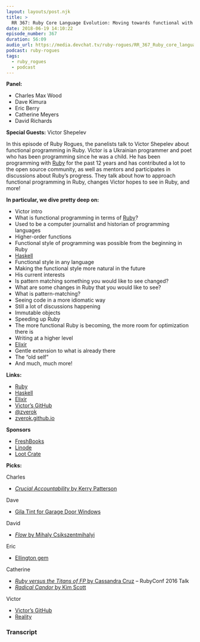 ```yaml
---
layout: layouts/post.njk
title: >
  RR 367: Ruby Core Language Evolution: Moving towards functional with Victor Shepelev
date: 2018-06-19 14:10:22
episode_number: 367
duration: 56:09
audio_url: https://media.devchat.tv/ruby-rogues/RR_367_Ruby_core_language_evolution_Moving_towards_functional_with_Victor_Shepelev.mp3
podcast: ruby-rogues
tags:
  - ruby_rogues
  - podcast
---
```


**Panel:**

- Charles Max Wood
- Dave Kimura
- Eric Berry
- Catherine Meyers
- David Richards

**Special Guests:** Victor Shepelev

In this episode of Ruby Rogues, the panelists talk to Victor Shepelev about functional programming in Ruby. Victor is a Ukrainian programmer and poet who has been programming since he was a child. He has been programming with [Ruby](https://www.ruby-lang.org/en/) for the past 12 years and has contributed a lot to the open source community, as well as mentors and participates in discussions about Ruby’s progress. They talk about how to approach functional programming in Ruby, changes Victor hopes to see in Ruby, and more!

**In particular, we dive pretty deep on:**

- Victor intro
- What is functional programming in terms of [Ruby](https://www.ruby-lang.org/en/)?
- Used to be a computer journalist and historian of programming languages
- Higher-order functions
- Functional style of programming was possible from the beginning in Ruby
- [Haskell](https://www.haskell.org/)
- Functional style in any language
- Making the functional style more natural in the future
- His current interests
- Is pattern matching something you would like to see changed?
- What are some changes in Ruby that you would like to see?
- What is pattern-matching?
- Seeing code in a more idiomatic way
- Still a lot of discussions happening
- Immutable objects
- Speeding up Ruby
- The more functional Ruby is becoming, the more room for optimization there is
- Writing at a higher level
- [Elixir](https://elixir-lang.org/)
- Gentle extension to what is already there
- The “old self”
- And much, much more!

**Links:**

- [Ruby](https://www.ruby-lang.org/en/)
- [Haskell](https://www.haskell.org/)
- [Elixir](https://elixir-lang.org/)
- [Victor’s GitHub](https://github.com/zverok)
- [@zverok](https://twitter.com/zverok)
- [zverok.github.io](https://zverok.github.io/)

**Sponsors**

- [FreshBooks](https://www.freshbooks.com/invoice?ref=11731&utm_source=pbm&utm_medium=affiliate-program&utm_influencer=419364&utm_campaign=podcast-influencers)
- [Linode](https://promo.linode.com/rubyrogues/)
- [Loot Crate](https://www.lootcrate.com/)

**Picks:**

Charles

- [_Crucial Accountability_ by Kerry Patterson](https://www.amazon.com/Crucial-Accountability-Resolving-Expectations-Commitments/dp/0071829318)

Dave

- [Gila Tint for Garage Door Windows](https://www.homedepot.com/p/Gila-36-in-x-78-in-Black-Privacy-Window-Film-PB78/100618512)

David

- [_Flow_ by Mihaly Csikszentmihalyi](https://www.amazon.com/Flow-Psychology-Experience-Perennial-Classics-ebook/dp/B000W94FE6)

Eric

- [Ellington gem](https://github.com/hopsoft/ellington)

Catherine

- [_Ruby versus the Titans of FP_ by Cassandra Cruz](https://www.youtube.com/watch?v=25u-pp-7PHE) – RubyConf 2016 Talk
- [_Radical Candor_ by Kim Scott](https://www.amazon.com/Radical-Candor-Kim-Scott/dp/B01KTIEFEE)

Victor

- [Victor’s GitHub](https://github.com/zverok)
- [Reality](https://github.com/molybdenum-99/reality)

### Transcript
